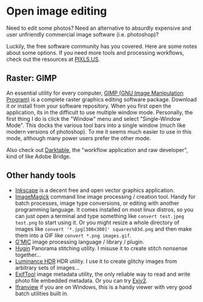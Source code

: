 # Open image editing

Need to edit some photos? Need an alternative to absurdly expensive and user unfriendly commercial image software (i.e. photoshop)?

Luckily, the free software community has you covered. Here are some notes about some options. If you need more tools and processing workflows, check out the resources at [PIXLS.US](https://pixls.us/software/).

## Raster: GIMP

An essential utility for every computer, [GIMP (GNU Image Manipulation Program)](https://www.gimp.org/) is a complete raster graphics editing software package.
Download it or install from your software repository.
When you first open the application, its in the difficult to use multiple window mode. 
Personally, the first thing I do is click the "Window" menu and select "Single-Window Mode". 
This docks the various tool bars into a single window (much like modern versions of photoshop). To me it seems much easier to use in this mode, although many power users prefer the other mode. 

Also check out [Darktable](https://www.darktable.org/), the "workflow application and raw developer", kind of like Adobe Bridge.

## Other handy tools

- [Inkscape](https://inkscape.org/en/) is a decent free and open vector graphics application. 
- [ImageMagick](http://www.imagemagick.org) command line image processing / creation tool. Handy for batch processes, image type conversions, or editing with another programming language. It comes installed on most linux distros, so you can just open a terminal and type something like `convert test.jpeg test.png` to start using it. Or you might resize a whole directory of images like `convert '*.jpg[300x300]' squares%03d.png` and then make them into a GIF like `convert *.png images.gif`.
- [G'MIC](http://gmic.eu/) image processing language / library / plugin. 
- [Hugin](http://hugin.sourceforge.net/) Panorama stitching utility. I misuse it to create stitch nonsense together... 
- [Luminance HDR](http://qtpfsgui.sourceforge.net/) HDR utility. I use it to create glitchy images from arbitrary sets of images... 
- [ExifTool](http://www.sno.phy.queensu.ca/~phil/exiftool/) image metadata utility, the only reliable way to read and write photo file embedded metadata. Or you can try [Exiv2](http://www.exiv2.org/index.html).
- [Ifranview](http://www.irfanview.com/) if you are on Windows, this is a handy viewer with very good batch utilities built in. 



